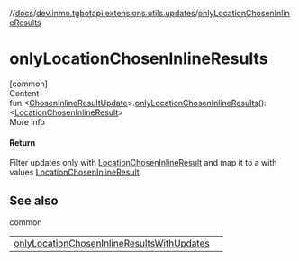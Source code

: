 //[docs](../../index.md)/[dev.inmo.tgbotapi.extensions.utils.updates](index.md)/[onlyLocationChosenInlineResults](only-location-chosen-inline-results.md)



# onlyLocationChosenInlineResults  
[common]  
Content  
fun <[ChosenInlineResultUpdate](../dev.inmo.tgbotapi.types.update/-chosen-inline-result-update/index.md)>.[onlyLocationChosenInlineResults](only-location-chosen-inline-results.md)(): <[LocationChosenInlineResult](../dev.inmo.tgbotapi.types.InlineQueries.ChosenInlineResult/-location-chosen-inline-result/index.md)>  
More info  


#### Return  


Filter updates only with [LocationChosenInlineResult](../dev.inmo.tgbotapi.types.InlineQueries.ChosenInlineResult/-location-chosen-inline-result/index.md) and map it to a  with values [LocationChosenInlineResult](../dev.inmo.tgbotapi.types.InlineQueries.ChosenInlineResult/-location-chosen-inline-result/index.md)



## See also  
  
common  
  
| | |
|---|---|
| <a name="dev.inmo.tgbotapi.extensions.utils.updates//onlyLocationChosenInlineResults/kotlinx.coroutines.flow.Flow[dev.inmo.tgbotapi.types.update.ChosenInlineResultUpdate]#/PointingToDeclaration/"></a>[onlyLocationChosenInlineResultsWithUpdates](only-location-chosen-inline-results-with-updates.md)| <a name="dev.inmo.tgbotapi.extensions.utils.updates//onlyLocationChosenInlineResults/kotlinx.coroutines.flow.Flow[dev.inmo.tgbotapi.types.update.ChosenInlineResultUpdate]#/PointingToDeclaration/"></a>|
  
  




